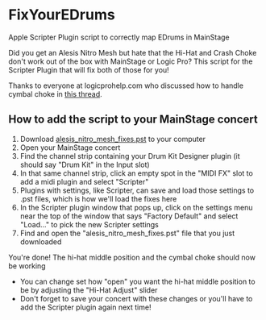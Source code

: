 # FixYourEDrums
Apple Scripter Plugin script to correctly map EDrums in MainStage

Did you get an Alesis Nitro Mesh but hate that the Hi-Hat and Crash Choke don't work out of the box with MainStage or Logic Pro? This script for the Scripter Plugin that will fix both of those for you!

Thanks to everyone at logicprohelp.com who discussed how to handle cymbal choke in [this thread](https://www.logicprohelp.com/forums/topic/108702-drum-kit-designer-cymbal-chokes-amp-roland-v-drums/).

## How to add the script to your MainStage concert

1. Download [alesis_nitro_mesh_fixes.pst](https://github.com/jjkurczak/FixYourEDrums/releases/download/v0.1/alesis_nitro_mesh_fixes.pst) to your computer
1. Open your MainStage concert
1. Find the channel strip containing your Drum Kit Designer plugin (it should say "Drum Kit" in the Input slot)
1. In that same channel strip, click an empty spot in the "MIDI FX" slot to add a midi plugin and select "Scripter"
1. Plugins with settings, like Scripter, can save and load those settings to .pst files, which is how we'll load the fixes here
1. In the Scripter plugin window that pops up, click on the settings menu near the top of the window that says "Factory Default" and select "Load..." to pick the new Scripter settings
1. Find and open the "alesis_nitro_mesh_fixes.pst" file that you just downloaded

You're done! The hi-hat middle position and the cymbal choke should now be working
- You can change set how "open" you want the hi-hat middle position to be by adjusting the "Hi-Hat Adjust" slider
- Don't forget to save your concert with these changes or you'll have to add the Scripter plugin again next time!
